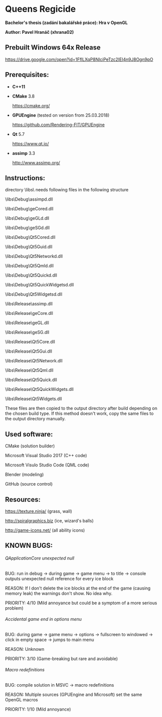 ﻿# Queens Regicide

**Bachelor's thesis (zadání bakalářské práce): Hra v OpenGL**

**Author: Pavel Hranáč (xhrana02)**


## Prebuilt Windows 64x Release

https://drive.google.com/open?id=1FflLXqP8NIciPeTzc2IEI4n9J8Ogn9pO


## Prerequisites:

* **C++11**

* **CMake** 3.8

	https://cmake.org/

* **GPUEngine** (tested on version from 25.03.2018) 

	https://github.com/Rendering-FIT/GPUEngine

* **Qt** 5.7

	https://www.qt.io/

* **assimp** 3.3

	http://www.assimp.org/


## Instructions:

directory \libs\ needs following files in the following structure

\libs\Debug\assimpd.dll

\libs\Debug\geCored.dll

\libs\Debug\geGLd.dll

\libs\Debug\geSGd.dll

\libs\Debug\Qt5Cored.dll

\libs\Debug\Qt5Guid.dll

\libs\Debug\Qt5Networkd.dll

\libs\Debug\Qt5Qmld.dll

\libs\Debug\Qt5Quickd.dll

\libs\Debug\Qt5QuickWidgetsd.dll

\libs\Debug\Qt5Widgetsd.dll

\libs\Release\assimp.dll

\libs\Release\geCore.dll

\libs\Release\geGL.dll

\libs\Release\geSG.dll

\libs\Release\Qt5Core.dll

\libs\Release\Qt5Gui.dll

\libs\Release\Qt5Network.dll

\libs\Release\Qt5Qml.dll

\libs\Release\Qt5Quick.dll

\libs\Release\Qt5QuickWidgets.dll

\libs\Release\Qt5Widgets.dll

These files are then copied to the output directory after build depending on the chosen build type. If this method doesn't work, copy the same files to the output directory manually.


## Used software:

CMake (solution builder)

Microsoft Visual Studio 2017 (C++ code)

Microsoft Visulo Studio Code (QML code)

Blender (modeling)

GitHub (source control)


## Resources:

https://texture.ninja/ (grass, wall)

http://spiralgraphics.biz (ice, wizard's balls)

http://game-icons.net/ (all ability icons)


## KNOWN BUGS:

###### QApplicationCore unexpected null

BUG: run in debug -> during game -> game menu -> to title -> console outputs unexpected null reference for every ice block

REASON: If I don't delete the ice blocks at the end of the game (causing memory leak) the warnings don't show. No idea why.

PRIORITY: 4/10 (Mild annoyance but could be a symptom of a more serious problem)

###### Accidental game end in options menu

BUG: during game -> game menu -> options -> fullscreen to windowed -> click in empty space -> jumps to main menu

REASON: Unknown

PRIORITY: 3/10 (Game-breaking but rare and avoidable)

###### Macro redefinitions

BUG: compile solution in MSVC -> macro redefinitions

REASON: Multiple sources (GPUEngine and Microsoft) set the same OpenGL macros

PRIORITY: 1/10 (Mild annoyance)
